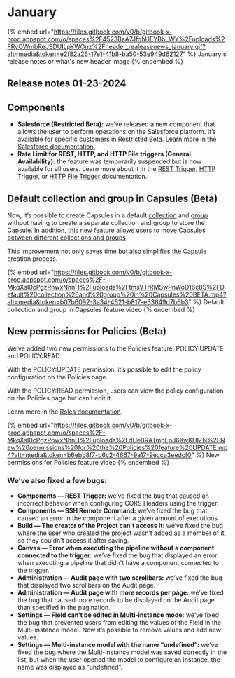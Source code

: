 # January

{% embed url="https://files.gitbook.com/v0/b/gitbook-x-prod.appspot.com/o/spaces%2F4523BaA7JfghHEYBbLWY%2Fuploads%2FRyQWmbReJSDUILpYWOnz%2Fheader_realeasenews_january.gif?alt=media&token=e2f82a26-17e1-41b8-ba50-53e949d62127" %}
January's release notes or what's new header image
{% endembed %}

## Release notes 01-23-2024

## Components

* **Salesforce (Restricted Beta):** we’ve released a new component that allows the user to perform operations on the Salesforce platform. It’s available for specific customers in Restricted Beta. Learn more in the [Salesforce documentation.](https://docs.digibee.com/documentation/components/enterprise-applications/salesforce-restricted-beta)
* **Rate Limit for REST, HTTP, and HTTP File triggers (General Availability):** the feature was temporarily suspended but is now available for all users. Learn more about it in the [REST Trigger](https://docs.digibee.com/documentation/components/triggers/rest-trigger), [HTTP Trigger](https://docs.digibee.com/documentation/components/triggers/http-trigger), or [HTTP File Trigger](https://docs.digibee.com/documentation/components/triggers/http-file-trigger) documentation.



## Default collection and group in Capsules (Beta)

Now, it’s possible to create Capsules in a default [collection](https://docs.digibee.com/documentation/build/capsulas/how-to-use-capsules/how-to-create-a-capsule-collection) and [group](https://docs.digibee.com/documentation/build/capsulas/how-to-use-capsules/how-to-create-a-capsule-group) without having to create a separate collection and group to store the Capsule. In addition, this new feature allows users to [move Capsules between different collections and groups](https://docs.digibee.com/documentation/build/capsulas/how-to-use-capsules/how-to-change-a-capsule-collection-or-group).&#x20;

This improvement not only saves time but also simplifies the Capsule creation process.

{% embed url="https://files.gitbook.com/v0/b/gitbook-x-prod.appspot.com/o/spaces%2F-MkqXsI0cPgzRnwxNhnH%2Fuploads%2FtmsVTrRMSwPnWoD16c8S%2FDefault%20collection%20and%20group%20in%20Capsules%20BETA.mp4?alt=media&token=b07b6092-3a34-4621-b817-e33649d7b6b3" %}
Default collection and group in Capsules feature video
{% endembed %}

##

## New permissions for Policies (Beta)

We’ve added two new permissions to the Policies feature: POLICY:UPDATE and POLICY:READ.

With the POLICY:UPDATE permission, it’s possible to edit the policy configuration on the Policies page.&#x20;

With the POLICY:READ permission, users can view the policy configuration on the Policies page but can’t edit it.

Learn more in the [Roles documentation](https://docs.digibee.com/documentation/administration/new-access-control/access-control-roles).

{% embed url="https://files.gitbook.com/v0/b/gitbook-x-prod.appspot.com/o/spaces%2F-MkqXsI0cPgzRnwxNhnH%2Fuploads%2FdUe8RATmpEpJ6KwKHIZN%2FNew%20permissions%20for%20the%20Policies%20feature%20UPDATE.mp4?alt=media&token=b6ebb8f7-b6c2-4667-9a17-9ecca3eedcf0" %}
New permissions for Policies feature video
{% endembed %}

###

###

### We’ve also fixed a few bugs:

* **Components — REST Trigger:** we’ve fixed the bug that caused an incorrect behavior when configuring CORS Headers using the trigger.
* **Components — SSH Remote Command:** we’ve fixed the bug that caused an error in the component after a given amount of executions.
* **Build — The creator of the Project can't access it:** we’ve fixed the bug where the user who created the project wasn’t added as a member of it, so they couldn't access it after saving.
* **Canvas — Error when executing the pipeline without a component connected to the trigger:** we’ve fixed the bug that displayed an error when executing a pipeline that didn't have a component connected to the trigger.
* **Administration — Audit page with two scrollbars:** we’ve fixed the bug that displayed two scrollbars on the Audit page.
* **Administration — Audit page with more records per page:** we’ve fixed the bug that caused more records to be displayed on the Audit page than specified in the pagination.
* **Settings — Field can’t be edited in Multi-instance mode:** we’ve fixed the bug that prevented users from editing the values of the Field in the Multi-instance model. Now it’s possible to remove values and add new values.
* **Settings — Multi-instance model with the name “undefined”:** we’ve fixed the bug where the Multi-instance model was saved correctly in the list, but when the user opened the model to configure an instance, the name was displayed as “undefined”.
